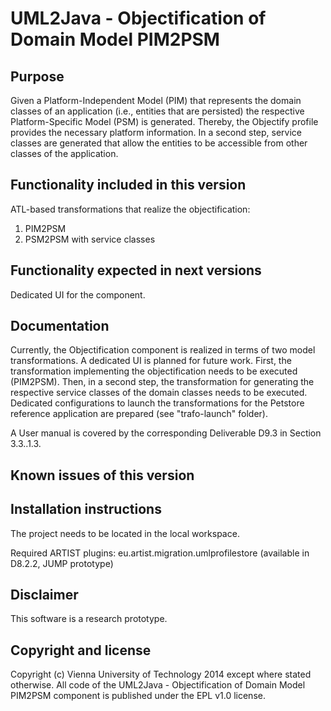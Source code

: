 UML2Java - Objectification of Domain Model PIM2PSM
==================================================

Purpose
-------

Given a Platform-Independent Model (PIM) that represents the domain classes
of an application (i.e., entities that are persisted) the respective Platform-Specific
Model (PSM) is generated. Thereby, the Objectify profile provides the necessary
platform information. In a second step, service classes are generated that allow
the entities to be accessible from other classes of the application.  


Functionality included in this version
--------------------------------------

ATL-based transformations that realize the objectification:
1) PIM2PSM
2) PSM2PSM with service classes


Functionality expected in next versions
---------------------------------------

Dedicated UI for the component.


Documentation
-------------
Currently, the Objectification component is realized in terms of two model transformations. A dedicated UI is planned for future work.
First, the transformation implementing the objectification needs to be executed (PIM2PSM). Then, in a second step, the transformation
for generating the respective service classes of the domain classes needs to be executed. Dedicated configurations to launch the transformations
for the Petstore reference application are prepared (see "trafo-launch" folder).

A User manual is covered by the corresponding Deliverable D9.3 in Section 3.3..1.3. 


Known issues of this version
----------------------------


Installation instructions
-------------------------

The project needs to be located in the local workspace.

Required ARTIST plugins:
eu.artist.migration.umlprofilestore (available in D8.2.2, JUMP prototype)

Disclaimer
----------

This software is a research prototype.


Copyright and license
---------------------

Copyright (c) Vienna University of Technology 2014 except where stated otherwise.
All code of the UML2Java - Objectification of Domain Model PIM2PSM component is published
under the EPL v1.0 license.

